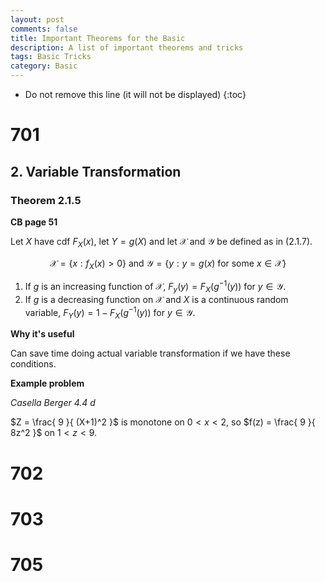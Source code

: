 ```yaml
---
layout: post
comments: false
title: Important Theorems for the Basic
description: A list of important theorems and tricks
tags: Basic Tricks 
category: Basic
---
```


* Do not remove this line (it will not be displayed)
{:toc}


# 701

## 2. Variable Transformation

### Theorem 2.1.5

**CB page 51**

Let $X$ have cdf $F_X(x)$, let $Y = g(X)$ and let $\mathcal X$ and $\mathcal Y$ be defined as in (2.1.7).

$$
\mathcal X =\{ x: f_X(x) > 0 \} \text{ and } \mathcal Y = \{ y: y = g(x) \text{ for some } x \in \mathcal X \}
$$


1. If $g$ is an increasing function of $\mathcal X$, $F_y(y) = F_X(g^{-1}(y))$ for $y \in \mathcal Y$.
2. If $g$ is a decreasing function on $\mathcal X$ and $X$ is a continuous random variable, $F_Y(y) = 1- F_X(g^{-1}(y))$ for $y \in \mathcal Y$.


**Why it's useful**

Can save time doing actual variable transformation if we have these conditions.


**Example problem**

_Casella Berger 4.4 d_

$Z = \frac{ 9 }{ (X+1)^2 }$ is monotone on $0 < x < 2$, so $f(z) = \frac{ 9 }{ 8z^2 }$ on $1 < z < 9$.



# 702




# 703



# 705



